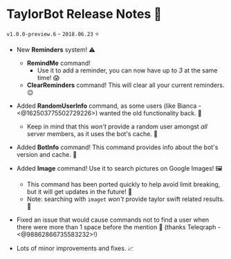 # TaylorBot Release Notes 📝
`v1.0.0-preview.6` - `2018.06.23` ⭐

- New **Reminders** system! ⚠
    - **RemindMe** command!
        - Use it to add a reminder, you can now have up to *3* at the same time! 😱
    - **ClearReminders** command! This will clear all your current reminders. 😌

- Added **RandomUserInfo** command, as some users (like Bianca - <@162503775502729226>) wanted the old functionality back. 🎲
    - Keep in mind that this *won't* provide a random user amongst *all* server members, as it uses the bot's cache. 🔢 

- Added **BotInfo** command! This command provides info about the bot's version and cache. 🤖

- Added **Image** command! Use it to search pictures on Google Images! 🖼
    - This command has been ported quickly to help avoid limit breaking, but it will get updates in the future! 🔮
    - Note: searching with `imaget` *won't* provide taylor swift related results. 🚫

- Fixed an issue that would cause commands not to find a user when there were more than 1 space before the mention 🐛 (thanks Teleqraph - <@98862866735583232>!)

- Lots of minor improvements and fixes. 📈